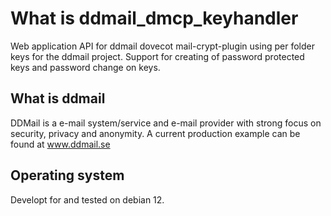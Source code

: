 # What is ddmail_dmcp_keyhandler
Web application API for ddmail dovecot mail-crypt-plugin using per folder keys for the ddmail project. Support for creating of password protected keys and password change on keys.

## What is ddmail
DDMail is a e-mail system/service and e-mail provider with strong focus on security, privacy and anonymity. A current production example can be found at www.ddmail.se

## Operating system
Developt for and tested on debian 12.
